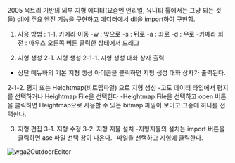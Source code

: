 2005 옥트리 기반의 외부 지형 에디터(요즘엔 언리얼, 유니티 툴에서는 그냥 되는 것들)
dll에 주요 엔진 기능을 구현하고 에디터에서 dll을 import하여 구현함.

1. 사용 방법 :
1-1. 카메라 이동 
-w : 앞으로
-s : 뒤로
-a : 좌로
-d : 우로
-카메라 회전 : 마우스 오른쪽 버튼 클릭한 상태에서 드래그

2. 지형 생성
2-1. 지형 생성
2-1-1. 지형 생성 대화 상자 출력
- 상단 메뉴바의 기본 지형 생성 아이콘을 클릭하면 지형 생성 대화 상자가 출력된다.

2-1-2. 평지 또는 Heightmap(비트맵파일) 으로 지형 생성
-고도 데이터 타입에서 평지를 선택하거나 Heightmap File을 선택한다
-Heightmap File을 선택하고 open 버튼을 클릭하면 Heightmap으로 사용할 수 있는 bitmap 파일이 보이고 그중에 하나를 선택한다.

3. 지형 편집
3-1. 지형 수정
3-2. 지형 지물 설치
-지형지물의 설치는 import 버튼을 클릭하면 ase 파일 선택 창이 나온다.
-파일을 선택하고 지형에 클릭한다.
 
![wga2OutdoorEditor](https://github.com/user-attachments/assets/bc6f9769-3341-4938-bc8b-06a101f41292)
